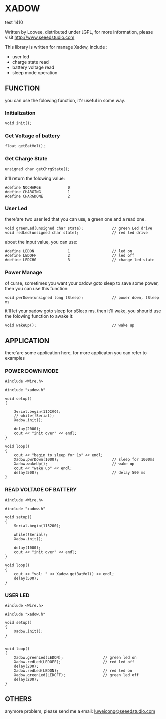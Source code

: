 XADOW
========================================================================================================

test 1410

Written by Loovee, distributed under LGPL, for more information, please visit http://www.seeedstudio.com

This library is written for manage Xadow, include :

* user led
* charge state read
* battery voltage read
* sleep mode operation

FUNCTION
-------------------------------------------------------------------------------------------------------------------
you can use the folowing function, it's useful in some way.

### Initialization
	void init();

### Get Voltage of battery
	float getBatVol();

### Get Charge State
	unsigned char getChrgState(); 

it'll return the folowing value:

	#define NOCHARGE            0
	#define CHARGING            1
	#define CHARGDONE           2
		
### User Led
there'are two user led that you can use, a green one and a read one.

	void greenLed(unsigned char state);             // green Led drive
	void redLed(unsigned char state);               // red led drive
		
about the input value, you can use:

	#define LEDON               1               	// led on
	#define LEDOFF              2               	// led off
	#define LEDCHG              3               	// change led state		

### Power Manage
of curse, sometimes you want your xadow goto sleep to save some power, then you can use this function:

	void pwrDown(unsigned long tSleep);             // power down, tSleep ms

it'll let your xadow goto sleep for sSleep ms, then it'll wake, you shourld use the folowing function to awake it:

	void wakeUp();                                  // wake up


APPLICATION
-------------------------------------------------------------------------------------------------------------------
there'are some application here, for more applicaton you can refer to examples

### POWER DOWN MODE

	#include <Wire.h>

	#include "xadow.h"

	void setup()
	{

		Serial.begin(115200);
		// while(!Serial);
		Xadow.init();
			
		delay(2000);
		cout << "init over" << endl;
	}

	void loop()
	{
		cout << "begin to sleep for 1s" << endl;
		Xadow.pwrDown(1000);                        // sleep for 1000ms
		Xadow.wakeUp();                             // wake up
		cout << "wake up" << endl;
		delay(500);                                 // delay 500 ms
	}


### READ VOLTAGE OF BATTERY

	#include <Wire.h>

	#include "xadow.h"

	void setup()
	{
		Serial.begin(115200);
			
		while(!Serial);
		Xadow.init();
			
		delay(1000);
		cout << "init over" << endl;
	}

	void loop()
	{
		cout << "vol: " << Xadow.getBatVol() << endl;
		delay(500);
	}

### USER LED

	#include <Wire.h>

	#include "xadow.h"

	void setup()
	{
		Xadow.init();
	}


	void loop()
	{
		Xadow.greenLed(LEDON);					// green led on
		Xadow.redLed(LEDOFF);                   // red led off
		delay(200);
		Xadow.redLed(LEDON);                	// red led on
		Xadow.greenLed(LEDOFF);              	// green led off
		delay(200);
	}
		

OTHERS
--------------------------------------------------------------------

anymore problem, please send me a email: luweicong@seeedstudio.com
